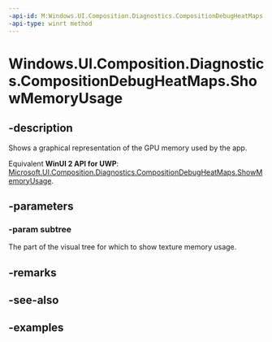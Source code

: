 ```yaml
---
-api-id: M:Windows.UI.Composition.Diagnostics.CompositionDebugHeatMaps.ShowMemoryUsage(Windows.UI.Composition.Visual)
-api-type: winrt method
---
```


<!-- Method syntax.
public void CompositionDebugHeatMaps.ShowMemoryUsage(Visual subtree)
-->

# Windows.UI.Composition.Diagnostics.CompositionDebugHeatMaps.ShowMemoryUsage

## -description

Shows a graphical representation of the GPU memory used by the app.

Equivalent **WinUI 2 API for UWP**: [Microsoft.UI.Composition.Diagnostics.CompositionDebugHeatMaps.ShowMemoryUsage](/windows/winui/api/microsoft.ui.composition.diagnostics.compositiondebugheatmaps.showmemoryusage).

## -parameters
### -param subtree

The part of the visual tree for which to show texture memory usage.

## -remarks

## -see-also

## -examples


